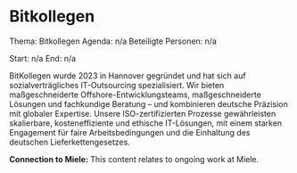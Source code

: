 # Bitkollegen
Thema: Bitkollegen
Agenda: n/a
Beteiligte Personen: n/a

Start: n/a
End: n/a

BitKollegen wurde 2023 in Hannover gegründet und hat sich auf sozialverträgliches IT-Outsourcing spezialisiert. Wir bieten maßgeschneiderte Offshore-Entwicklungsteams, maßgeschneiderte Lösungen und fachkundige Beratung – und kombinieren deutsche Präzision mit globaler Expertise. Unsere ISO-zertifizierten Prozesse gewährleisten skalierbare, kosteneffiziente und ethische IT-Lösungen, mit einem starken Engagement für faire Arbeitsbedingungen und die Einhaltung des deutschen Lieferkettengesetzes.

**Connection to Miele:** This content relates to ongoing work at Miele.
